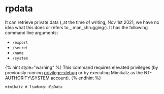 # rpdata

It can retrieve private data (_at the time of writing, Nov 1st 2021, we have no idea what this does or refers to _:man\_shrugging:). It has the following command line arguments:

* `/export`
* `/secret`
* `/name`
* `/system`

{% hint style="warning" %}
This command requires elevated privileges (by previously running [privilege::debug](https://tools.thehacker.recipes/mimikatz/modules/privilege/debug) or by executing Mimikatz as the NT-AUTHORITY\SYSTEM account).
{% endhint %}

```
mimikatz # lsadump::RpData
```
